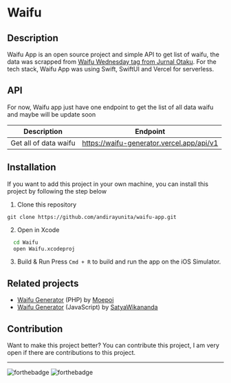 # Waifu
## Description

Waifu App is an open source project and simple API to get list of waifu, the data was scrapped from [Waifu Wednesday tag from Jurnal Otaku](http://jurnalotaku.com/tag/waifu-wednesday/). For the tech stack, Waifu App was using Swift, SwiftUI and Vercel for serverless.

## API

For now, Waifu app just have one endpoint to get the list of all data waifu and maybe will be update soon

| Description           | Endpoint                                  |
| --------------------- | ----------------------------------------- |
| Get all of data waifu | https://waifu-generator.vercel.app/api/v1 |

## Installation

If you want to add this project in your own machine, you can install this project by following the step below

1. Clone this repository

```
git clone https://github.com/andirayunita/waifu-app.git
```

2. Open in Xcode

 ```bash
   cd Waifu
   open Waifu.xcodeproj
 ```

3. Build & Run
Press `Cmd + R` to build and run the app on the iOS Simulator.

## Related projects

- [Waifu Generator](https://github.com/moepoi/WaifuGenerator) (PHP) by [Moepoi](https://github.com/moepoi)
- [Waifu Generator](https://github.com/satyawikananda/waifu-generator) (JavaScript) by [SatyaWikananda](https://github.com/satyawikananda)

## Contribution

Want to make this project better? You can contribute this project, I am very open if there are contributions to this project.

---

![forthebadge](https://forthebadge.com/images/badges/built-with-love.svg)
![forthebadge](https://forthebadge.com/images/badges/made-with-swift.svg)
